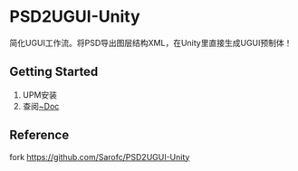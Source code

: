# PSD2UGUI-Unity

简化UGUI工作流。将PSD导出图层结构XML，在Unity里直接生成UGUI预制体！

## Getting Started

1. UPM安装
2. 查阅[~Doc](https://github.com/Sarofc/PSD2UGUI-Unity/tree/main/~Doc)

## Reference

fork https://github.com/Sarofc/PSD2UGUI-Unity

